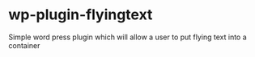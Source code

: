wp-plugin-flyingtext
====================

Simple word press plugin which will allow a user to put flying text into a container
